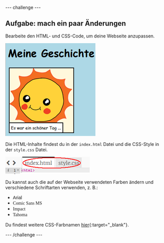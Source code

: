 --- challenge ---

## Aufgabe: mach ein paar Änderungen

Bearbeite den HTML- und CSS-Code, um deine Webseite anzupassen.

![Screenshot](images/story-changes.png)

Die HTML-Inhalte findest du in der `index.html` Datei und die CSS-Style in der `style.css` Datei.

![Screenshot](images/story-files.png)

Du kannst auch die auf der Webseite verwendeten Farben ändern und verschiedene Schriftarten verwenden, z. B.:

+ <span style="font-family: Arial;">Arial</span>
+ <span style="font-family: Comic Sans MS;">Comic Sans MS</span>
+ <span style="font-family: Impact;">Impact</span>
+ <span style="font-family: Tahoma;">Tahoma</span>

Du findest weitere CSS-Farbnamen [hier](http://jumpto.cc/colours){:target="_blank"}.

--- /challenge ---